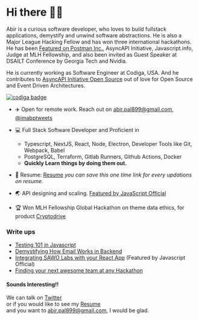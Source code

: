 # Hi there 🙋‍♂️

Abir is a curious software developer, who loves to build fullstack applications, demystify and unwind software abstractions. He is also a Major League Hacking Fellow and has won three international hackathons. He has been [Featured on Postman Inc.](https://www.youtube.com/watch?v=-P_IGKuYmeY), AsyncAPI Initiative, Javascript.info, Judge at MLH Fellowship, and also been invited as Guest Speaker at DSAILT Conference by Georgia Tech and Nvidia.
<br/>

He is currently working as Software Engineer at Codiga, USA. And he contributes to [AsyncAPI Initiative Open Source](https://github.com/asyncapi) out of love for Open Source and Event Driven Architectures.
<br/>

<a href="https://app.codiga.io/public/user/github/imabp">
   <img src="https://api.codiga.io/public/badge/user/github/imabp?style=light" alt="codiga badge" />
</a>


- ✈️ Open for remote work. Reach out on [abir.pal899@gmail.com](mailto:abir.pal899@gmail.com),
  [@imabptweets](https://twitter.com/imabptweets) <br/>

- 💻 Full Stack Software Developer 
  and Proficient in
    - Typescript, NextJS, React, Node, Electron, Developer Tools like Git, Webpack, Babel
    - PostgreSQL, Terraform, Gitlab Runners, Github Actions, Docker
    - **Quickly Learn things by doing them out.**

- 💼 Resume: [Resume](https://imabp.github.io/resume) _you can save this one time link for every updations on resume._ <br/>
- 🌏 API designing and scaling. [Featured by JavaScript Official ](https://twitter.com/JavaScriptKicks/status/1412096578719043584)
- 🏆 Won MLH Fellowship Global Hackathon on theme data ethics, for product [Cryptodrive](https://devpost.com/software/cryptodrive) 
</details>

### Write ups
- [Testing 101 in Javascript](https://javascript.plainenglish.io/testing-101-in-javascript-720c752ecfd5)
- [Demystifying How Email Works in Backend](https://javascript.plainenglish.io/understanding-how-emails-actually-work-behind-the-scenes-a-beginner-friendly-guide-9d129942f617)
- [Integrating SAWO Labs with your React App](https://javascript.plainenglish.io/integrating-sawo-labs-authentication-create-react-app-4601360fd5d0) (Featured by Javascript Official)
- [Finding your next awesome team at any Hackathon](https://javascript.plainenglish.io/5-steps-to-find-your-awesome-team-at-any-hackathon-3fdbea41f3ea)


#### Sounds Interesting!!

We can talk  on [Twitter](https://twitter.com/imabptweets)<br/> or if you would like to see my
[Resume](https://imabp.github.io/resume)<br/> and you want to [abir.pal899@gmail.com](mailto:abir.pal899@gmail.com), I would be glad.
<br/>
